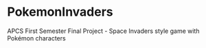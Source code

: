 # PokemonInvaders
APCS First Semester Final Project - Space Invaders style game with Pokémon characters

